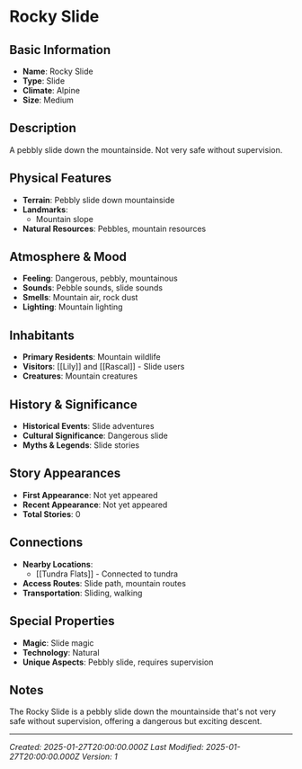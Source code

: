 # Rocky Slide

## Basic Information
- **Name**: Rocky Slide
- **Type**: Slide
- **Climate**: Alpine
- **Size**: Medium

## Description
A pebbly slide down the mountainside. Not very safe without supervision.

## Physical Features
- **Terrain**: Pebbly slide down mountainside
- **Landmarks**: 
  - Mountain slope
- **Natural Resources**: Pebbles, mountain resources

## Atmosphere & Mood
- **Feeling**: Dangerous, pebbly, mountainous
- **Sounds**: Pebble sounds, slide sounds
- **Smells**: Mountain air, rock dust
- **Lighting**: Mountain lighting

## Inhabitants
- **Primary Residents**: Mountain wildlife
- **Visitors**: [[Lily]] and [[Rascal]] - Slide users
- **Creatures**: Mountain creatures

## History & Significance
- **Historical Events**: Slide adventures
- **Cultural Significance**: Dangerous slide
- **Myths & Legends**: Slide stories

## Story Appearances
- **First Appearance**: Not yet appeared
- **Recent Appearance**: Not yet appeared
- **Total Stories**: 0

## Connections
- **Nearby Locations**: 
  - [[Tundra Flats]] - Connected to tundra
- **Access Routes**: Slide path, mountain routes
- **Transportation**: Sliding, walking

## Special Properties
- **Magic**: Slide magic
- **Technology**: Natural
- **Unique Aspects**: Pebbly slide, requires supervision

## Notes
The Rocky Slide is a pebbly slide down the mountainside that's not very safe without supervision, offering a dangerous but exciting descent.

---
*Created: 2025-01-27T20:00:00.000Z*
*Last Modified: 2025-01-27T20:00:00.000Z*
*Version: 1*
